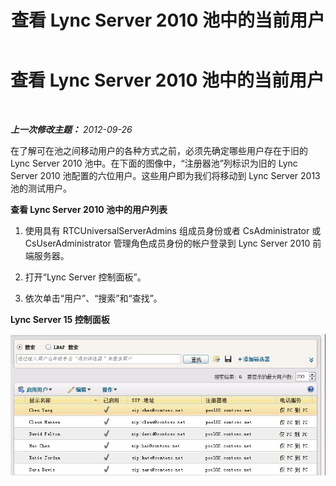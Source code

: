 ﻿---
title: 查看 Lync Server 2010 池中的当前用户
TOCTitle: 查看 Lync Server 2010 池中的当前用户
ms:assetid: c0986800-8ee4-4d50-9e9c-39f7c4e67bed
ms:mtpsurl: https://technet.microsoft.com/zh-cn/library/JJ721870(v=OCS.15)
ms:contentKeyID: 49888588
ms.date: 05/19/2016
mtps_version: v=OCS.15
ms.translationtype: HT
---

# 查看 Lync Server 2010 池中的当前用户

 

_**上一次修改主题：** 2012-09-26_

在了解可在池之间移动用户的各种方式之前，必须先确定哪些用户存在于旧的 Lync Server 2010 池中。在下面的图像中，“注册器池”列标识为旧的 Lync Server 2010 池配置的六位用户。这些用户即为我们将移动到 Lync Server 2013 池的测试用户。

**查看 Lync Server 2010 池中的用户列表**

1.  使用具有 RTCUniversalServerAdmins 组成员身份或者 CsAdministrator 或 CsUserAdministrator 管理角色成员身份的帐户登录到 Lync Server 2010 前端服务器。

2.  打开“Lync Server 控制面板”。

3.  依次单击“用户”、“搜索”和“查找”。

**Lync Server 15 控制面板**

![Lync Server 控制面板 -“移动用户”对话框](images/JJ205401.a2bce284-0392-4db3-9bb2-9f12699738e7(OCS.15).jpg "Lync Server 控制面板 -“移动用户”对话框")

